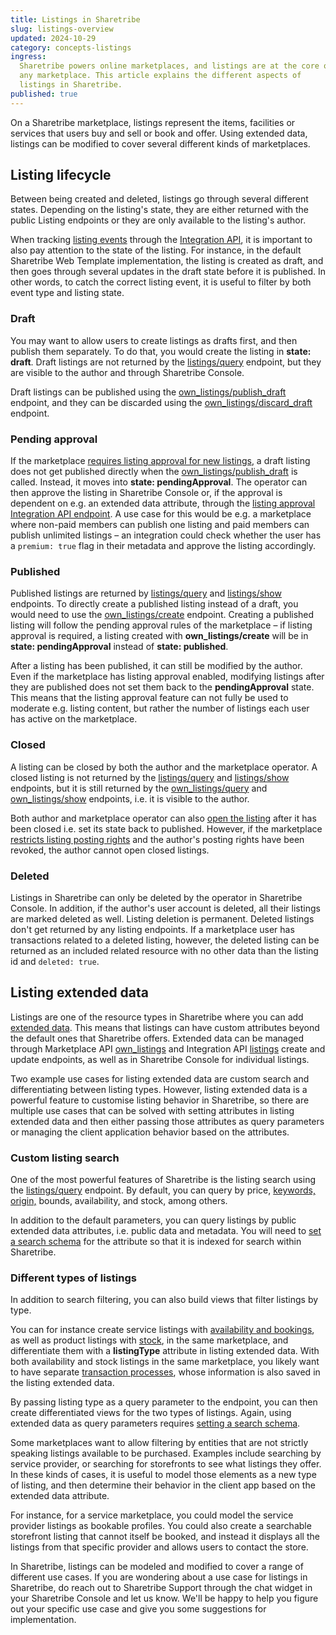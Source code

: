 ```yaml
---
title: Listings in Sharetribe
slug: listings-overview
updated: 2024-10-29
category: concepts-listings
ingress:
  Sharetribe powers online marketplaces, and listings are at the core of
  any marketplace. This article explains the different aspects of
  listings in Sharetribe.
published: true
---
```


On a Sharetribe marketplace, listings represent the items, facilities or
services that users buy and sell or book and offer. Using extended data,
listings can be modified to cover several different kinds of
marketplaces.

## Listing lifecycle

Between being created and deleted, listings go through several different
states. Depending on the listing's state, they are either returned with
the public Listing endpoints or they are only available to the listing's
author.

When tracking
[listing events](/references/events/#supported-event-types) through the
[Integration API](https://www.sharetribe.com/api-reference/integration.html),
it is important to also pay attention to the state of the listing. For
instance, in the default Sharetribe Web Template implementation, the
listing is created as draft, and then goes through several updates in
the draft state before it is published. In other words, to catch the
correct listing event, it is useful to filter by both event type and
listing state.

### Draft

You may want to allow users to create listings as drafts first, and then
publish them separately. To do that, you would create the listing in
**state: draft**. Draft listings are not returned by the
[listings/query](https://www.sharetribe.com/api-reference/marketplace.html#query-listings)
endpoint, but they are visible to the author and through Sharetribe
Console.

Draft listings can be published using the
[own_listings/publish_draft](https://www.sharetribe.com/api-reference/marketplace.html#publish-draft-listing)
endpoint, and they can be discarded using the
[own_listings/discard_draft](https://www.sharetribe.com/api-reference/marketplace.html#discard-draft-listing)
endpoint.

### Pending approval

If the marketplace
[requires listing approval for new listings](/concepts/requiring-approval/),
a draft listing does not get published directly when the
[own_listings/publish_draft](https://www.sharetribe.com/api-reference/marketplace.html#publish-draft-listing)
is called. Instead, it moves into **state: pendingApproval**. The
operator can then approve the listing in Sharetribe Console or, if the
approval is dependent on e.g. an extended data attribute, through the
[listing approval Integration API endpoint](https://www.sharetribe.com/api-reference/integration.html#approve-listing).
A use case for this would be e.g. a marketplace where non-paid members
can publish one listing and paid members can publish unlimited listings
– an integration could check whether the user has a `premium: true` flag
in their metadata and approve the listing accordingly.

### Published

Published listings are returned by
[listings/query](https://www.sharetribe.com/api-reference/marketplace.html#query-listings)
and
[listings/show](https://www.sharetribe.com/api-reference/marketplace.html#show-listing)
endpoints. To directly create a published listing instead of a draft,
you would need to use the
[own_listings/create](https://www.sharetribe.com/api-reference/marketplace.html#create-listing)
endpoint. Creating a published listing will follow the pending approval
rules of the marketplace – if listing approval is required, a listing
created with **own_listings/create** will be in **state:
pendingApproval** instead of **state: published**.

After a listing has been published, it can still be modified by the
author. Even if the marketplace has listing approval enabled, modifying
listings after they are published does not set them back to the
**pendingApproval** state. This means that the listing approval feature
can not fully be used to moderate e.g. listing content, but rather the
number of listings each user has active on the marketplace.

### Closed

A listing can be closed by both the author and the marketplace operator.
A closed listing is not returned by the
[listings/query](https://www.sharetribe.com/api-reference/marketplace.html#query-listings)
and
[listings/show](https://www.sharetribe.com/api-reference/marketplace.html#show-listing)
endpoints, but it is still returned by the
[own_listings/query](https://www.sharetribe.com/api-reference/marketplace.html#query-own-listings)
and
[own_listings/show](https://www.sharetribe.com/api-reference/marketplace.html#show-own-listing)
endpoints, i.e. it is visible to the author.

Both author and marketplace operator can also
[open the listing](https://www.sharetribe.com/api-reference/marketplace.html#open-listing)
after it has been closed i.e. set its state back to published. However,
if the marketplace
[restricts listing posting rights](https://www.sharetribe.com/help/en/articles/9503118-restrict-listing-posting-rights)
and the author's posting rights have been revoked, the author cannot
open closed listings.

### Deleted

Listings in Sharetribe can only be deleted by the operator in Sharetribe
Console. In addition, if the author's user account is deleted, all their
listings are marked deleted as well. Listing deletion is permanent.
Deleted listings don't get returned by any listing endpoints. If a
marketplace user has transactions related to a deleted listing, however,
the deleted listing can be returned as an included related resource with
no other data than the listing id and `deleted: true`.

## Listing extended data

Listings are one of the resource types in Sharetribe where you can add
[extended data](/references/extended-data/). This means that listings
can have custom attributes beyond the default ones that Sharetribe
offers. Extended data can be managed through Marketplace API
[own_listings](https://www.sharetribe.com/api-reference/marketplace.html#own-listings)
and Integration API
[listings](https://www.sharetribe.com/api-reference/integration.html#listings)
create and update endpoints, as well as in Sharetribe Console for
individual listings.

Two example use cases for listing extended data are custom search and
differentiating between listing types. However, listing extended data is
a powerful feature to customise listing behavior in Sharetribe, so there
are multiple use cases that can be solved with setting attributes in
listing extended data and then either passing those attributes as query
parameters or managing the client application behavior based on the
attributes.

### Custom listing search

One of the most powerful features of Sharetribe is the listing search
using the
[listings/query](https://www.sharetribe.com/api-reference/marketplace.html#query-listings)
endpoint. By default, you can query by price,
[keywords, origin,](/concepts/how-the-listing-search-works/) bounds,
availability, and stock, among others.

In addition to the default parameters, you can query listings by public
extended data attributes, i.e. public data and metadata. You will need
to
[set a search schema](/how-to/manage-search-schemas-with-sharetribe-cli/)
for the attribute so that it is indexed for search within Sharetribe.

### Different types of listings

In addition to search filtering, you can also build views that filter
listings by type.

You can for instance create service listings with
[availability and bookings](/references/availability/), as well as
product listings with [stock](/references/stock/), in the same
marketplace, and differentiate them with a **listingType** attribute in
listing extended data. With both availability and stock listings in the
same marketplace, you likely want to have separate
[transaction processes](/concepts/transaction-process/), whose
information is also saved in the listing extended data.

By passing listing type as a query parameter to the endpoint, you can
then create differentiated views for the two types of listings. Again,
using extended data as query parameters requires
[setting a search schema](/how-to/manage-search-schemas-with-sharetribe-cli/).

Some marketplaces want to allow filtering by entities that are not
strictly speaking listings available to be purchased. Examples include
searching by service provider, or searching for storefronts to see what
listings they offer. In these kinds of cases, it is useful to model
those elements as a new type of listing, and then determine their
behavior in the client app based on the extended data attribute.

For instance, for a service marketplace, you could model the service
provider listings as bookable profiles. You could also create a
searchable storefront listing that cannot itself be booked, and instead
it displays all the listings from that specific provider and allows
users to contact the store.

In Sharetribe, listings can be modeled and modified to cover a range of
different use cases. If you are wondering about a use case for listings
in Sharetribe, do reach out to Sharetribe Support through the chat
widget in your Sharetribe Console and let us know. We'll be happy to
help you figure out your specific use case and give you some suggestions
for implementation.

